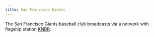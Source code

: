 ```yaml
---
title: San Francisco Giants
---
```

The San Francisco Giants baseball club broadcasts via a network
with flagship station [KNBR].

[KNBR]:../../../radio/am-broadcast/knbr/
